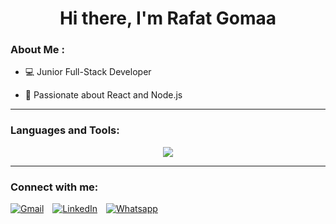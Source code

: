 <h1 align="center">Hi there, I'm Rafat Gomaa</h1>

### About Me :

- 💻 Junior Full-Stack Developer

- 🚀 Passionate about React and Node.js

---

### Languages and Tools:

<div align="center">
  <img src="https://skillicons.dev/icons?i=javascript,typescript,react,redux,vue,nodejs,express,html,css,mysql,mongodb,git,github,docker,aws,vscode,postman,python,java,c,cpp,django,linux" />
</div>


---

### Connect with me:

<div "><a href="mailto:rafatgomaa815@gmail.com"><img img src="https://img.shields.io/badge/Gmail-%23EA4335.svg?style=plastic&logo=gmail&logoColor=white" alt="Gmail"/></a>&emsp;<a href="https://www.linkedin.com/in/rafatgomaa/"><img src="https://img.shields.io/badge/Linkedin-%230A66C2.svg?style=plastic&logo=linkedin&logoColor=white" alt="LinkedIn"/></a>&emsp;<a href="https://wa.me/01013348906"><img src="https://img.shields.io/badge/Whatsapp-%2325D366.svg?style=plastic&logo=whatsapp&logoColor=white" alt="Whatsapp"/></a>&emsp;<a 
</div>
